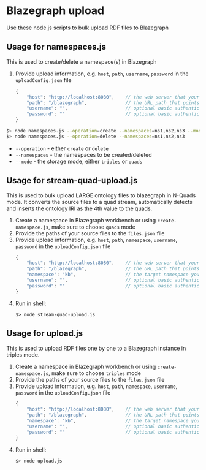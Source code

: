 # Blazegraph upload
Use these node.js scripts to bulk upload RDF files to Blazegraph


## Usage for namespaces.js
This is used to create/delete a namespace(s) in Blazegraph

1. Provide upload information, e.g. `host`, `path`, `username`, `password` in the `uploadConfig.json` file
    ```js
    {
        "host": "http://localhost:8080",    // the web server that your blazegraph is running on
        "path": "/blazegraph",              // the URL path that points to the blazegraph instance
        "username": "",                     // optional basic authentication username
        "password": ""                      // optional basic authentication password
    }
    ```
```bash
$> node namespaces.js --operation=create --namespaces=ns1,ns2,ns3 --mode=triples
$> node namespaces.js --operation=delete --namespaces=ns1,ns2,ns3
```
- `--operation` - either `create` or `delete`
- `--namespaces` - the namespaces to be created/deleted
- `--mode` - the storage mode, either `triples` or `quads`


## Usage for stream-quad-upload.js
This is used to bulk upload LARGE ontology files to blazegraph in N-Quads mode. It converts the source files to a quad stream, automatically detects and inserts the ontology IRI as the 4th value to the quads.

1. Create a namespace in Blazegraph workbench or using `create-namespace.js`, make sure to choose `quads` mode
1. Provide the paths of your source files to the `files.json` file
1. Provide upload information, e.g. `host`, `path`, `namespace`, `username`, `password` in the `uploadConfig.json` file
    ```js
    {
        "host": "http://localhost:8080",    // the web server that your blazegraph is running on
        "path": "/blazegraph",              // the URL path that points to the blazegraph instance
        "namespace": "kb",                  // the target namespace you created at step 1)
        "username": "",                     // optional basic authentication username
        "password": ""                      // optional basic authentication password
    }
    ```
1. Run in shell: 
    ```shell
    $> node stream-quad-upload.js
    ```


## Usage for upload.js
This is used to upload RDF files one by one to a Blazegraph instance in triples mode.

1. Create a namespace in Blazegraph workbench or using `create-namespace.js`, make sure to choose `triples` mode
1. Provide the paths of your source files to the `files.json` file
1. Provide upload information, e.g. `host`, `path`, `namespace`, `username`, `password` in the `uploadConfig.json` file
    ```js
    {
        "host": "http://localhost:8080",    // the web server that your blazegraph is running on
        "path": "/blazegraph",              // the URL path that points to the blazegraph instance
        "namespace": "kb",                  // the target namespace you created at step 1)
        "username": "",                     // optional basic authentication username
        "password": ""                      // optional basic authentication password
    }
    ```
1. Run in shell: 
    ```bash
    $> node upload.js
    ```
